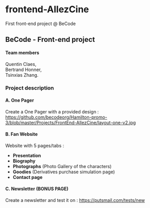 # frontend-AllezCine
First front-end project @ BeCode


## BeCode - Front-end project

#### Team members

Quentin Claes,  
Bertrand Honner,  
Tsinxias Zhang.  


### Project description

#### A. One Pager

Create a One Pager with a provided design : https://github.com/becodeorg/Hamilton-promo-3/blob/master/Projects/FrontEnd-AllezCine/layout-one-v2.jpg  


#### B. Fan Website

Website with 5 pages/tabs :  
- **Presentation**
- **Biography**
- **Photographs** (Photo Gallery of the characters)
- **Goodies** (Derivatives purchase simulation page)
- **Contact page**


#### C. Newsletter (BONUS PAGE)  

Create a newsletter and test it on :  https://putsmail.com/tests/new  
